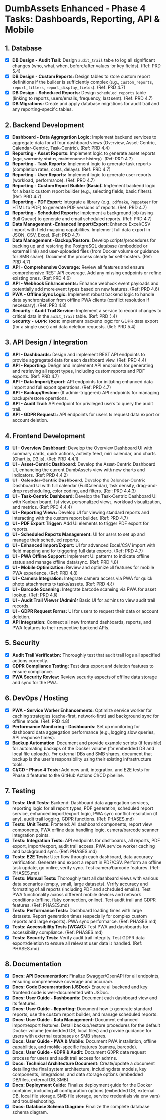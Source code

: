 # DumbAssets Enhanced - Phase 4 Tasks: Dashboards, Reporting, API & Mobile

## 1. Database

*   [x] **DB Design - Audit Trail:** Design `audit_trail` table to log all significant changes (who, what, when, before/after values for key fields). (Ref: PRD 5.4)
*   [x] **DB Design - Custom Reports:** Design tables to store custom report definitions if the builder is sufficiently complex (e.g., `custom_reports`, `report_filters`, `report_display_fields`). (Ref: PRD 4.7)
*   [x] **DB Design - Scheduled Reports:** Design `scheduled_reports` table (linking to reports, users/emails, frequency, last sent). (Ref: PRD 4.7)
*   [x] **DB Migrations:** Create and apply database migrations for audit trail and any reporting-specific tables.

## 2. Backend Development

*   [x] **Dashboard - Data Aggregation Logic:** Implement backend services to aggregate data for all four dashboard views (Overview, Asset-Centric, Calendar-Centric, Task-Centric). (Ref: PRD 4.4)
*   [x] **Reporting - Asset Reports:** Implement logic to generate asset reports (age, warranty status, maintenance history). (Ref: PRD 4.7)
*   [x] **Reporting - Task Reports:** Implement logic to generate task reports (completion rates, costs, delays). (Ref: PRD 4.7)
*   [x] **Reporting - User Reports:** Implement logic to generate user reports (workload, performance). (Ref: PRD 4.7)
*   [x] **Reporting - Custom Report Builder (Basic):** Implement backend logic for a basic custom report builder (e.g., selecting fields, basic filters). (Ref: PRD 4.7)
*   [x] **Reporting - PDF Export:** Integrate a library (e.g., `pdfmake`, `Puppeteer` for HTML to PDF) to generate PDF versions of reports. (Ref: PRD 4.7)
*   [x] **Reporting - Scheduled Reports:** Implement a background job (using Bull Queue) to generate and email scheduled reports. (Ref: PRD 4.7)
*   [x] **Data Management - Enhanced Import/Export:** Enhance Excel/CSV import with field mapping capabilities. Implement full data export in JSON, CSV, Excel. (Ref: PRD 4.7)
*   [x] **Data Management - Backup/Restore:** Develop scripts/procedures for backing up and restoring the PostgreSQL database (embedded or external link) and user-uploaded files (from Docker volume or guidance for SMB share). Document the process clearly for self-hosters. (Ref: PRD 4.7)
*   [x] **API - Comprehensive Coverage:** Review all features and ensure comprehensive REST API coverage. Add any missing endpoints or refine existing ones. (Ref: PRD 4.6)
*   [x] **API - Webhook Enhancements:** Enhance webhook event payloads and potentially add more event types based on new features. (Ref: PRD 4.6)
*   [x] **PWA - Offline Sync Logic:** Implement robust backend logic to handle data synchronization from offline PWA clients (conflict resolution if necessary). (Ref: PRD 4.8)
*   [x] **Security - Audit Trail Service:** Implement a service to record changes to critical data in the `audit_trail` table. (Ref: PRD 5.4)
*   [x] **Security - GDPR Tools:** Implement backend logic for GDPR data export (for a single user) and data deletion requests. (Ref: PRD 5.4)

## 3. API Design / Integration

*   [x] **API - Dashboards:** Design and implement REST API endpoints to provide aggregated data for each dashboard view. (Ref: PRD 4.4)
*   [x] **API - Reporting:** Design and implement API endpoints for generating and retrieving all report types, including custom reports and PDF exports. (Ref: PRD 4.7)
*   [x] **API - Data Import/Export:** API endpoints for initiating enhanced data import and full export operations. (Ref: PRD 4.7)
*   [x] **API - Backup/Restore:** (If admin-triggered) API endpoints for managing backup/restore operations.
*   [x] **API - Audit Trail:** API endpoint for privileged users to query the audit trail.
*   [x] **API - GDPR Requests:** API endpoints for users to request data export or account deletion.

## 4. Frontend Development

*   [x] **UI - Overview Dashboard:** Develop the Overview Dashboard UI with summary cards, quick actions, activity feed, mini calendar, and charts (Chart.js, D3.js). (Ref: PRD 4.4.1)
*   [x] **UI - Asset-Centric Dashboard:** Develop the Asset-Centric Dashboard UI, enhancing the current DumbAssets view with new charts and indicators. (Ref: PRD 4.4.2)
*   [x] **UI - Calendar-Centric Dashboard:** Develop the Calendar-Centric Dashboard UI with full calendar (FullCalendar), task density, drag-and-drop rescheduling, color coding, and filters. (Ref: PRD 4.4.3)
*   [x] **UI - Task-Centric Dashboard:** Develop the Task-Centric Dashboard UI with Kanban board, list view, personalized views, workload visualization, and metrics. (Ref: PRD 4.4.4)
*   [x] **UI - Reporting Views:** Develop UI for viewing standard reports and interacting with the custom report builder. (Ref: PRD 4.7)
*   [x] **UI - PDF Export Trigger:** Add UI elements to trigger PDF export for reports.
*   [x] **UI - Scheduled Reports Management:** UI for users to set up and manage their scheduled reports.
*   [x] **UI - Enhanced Import/Export:** UI for advanced Excel/CSV import with field mapping and for triggering full data exports. (Ref: PRD 4.7)
*   [x] **UI - PWA Offline Support:** Implement UI patterns to indicate offline status and manage offline data/sync. (Ref: PRD 4.8)
*   [x] **UI - Mobile Optimization:** Review and optimize all features for mobile PWA experience. (Ref: PRD 4.8)
*   [x] **UI - Camera Integration:** Integrate camera access via PWA for quick photo attachments to tasks/assets. (Ref: PRD 4.8)
*   [x] **UI - Barcode Scanning:** Integrate barcode scanning via PWA for asset lookup. (Ref: PRD 4.8)
*   [x] **UI - Audit Trail Viewer (Admin):** Basic UI for admins to view audit trail records.
*   [x] **UI - GDPR Request Forms:** UI for users to request their data or account deletion.
*   [x] **API Integration:** Connect all new frontend dashboards, reports, and PWA features to their respective backend APIs.

## 5. Security

*   [x] **Audit Trail Verification:** Thoroughly test that audit trail logs all specified actions correctly.
*   [x] **GDPR Compliance Testing:** Test data export and deletion features to ensure compliance.
*   [x] **PWA Security Review:** Review security aspects of offline data storage and sync for the PWA.

## 6. DevOps / Hosting

*   [x] **PWA - Service Worker Enhancements:** Optimize service worker for caching strategies (cache-first, network-first) and background sync for offline mode. (Ref: PRD 4.8)
*   [x] **Performance Monitoring - Dashboards:** Set up monitoring for dashboard data aggregation performance (e.g., logging slow queries, API response times).
*   [x] **Backup Automation:** Document and provide example scripts (if feasible) for automating backups of the Docker volume (for embedded DB and local file uploads). For external DBs and SMB shares, document that backup is the user's responsibility using their existing infrastructure tools.
*   [x] **CI/CD - Phase 4 Tests:** Add new unit, integration, and E2E tests for Phase 4 features to the GitHub Actions CI/CD pipeline.

## 7. Testing

*   [x] **Tests:** **Unit Tests:** Backend: Dashboard data aggregation services, reporting logic for all report types, PDF generation, scheduled report service, enhanced import/export logic, PWA sync conflict resolution (if any), audit trail logging, GDPR functions. (Ref: PHASES.md)
*   [x] **Tests:** **Unit Tests:** Frontend: All dashboard components, report view components, PWA offline data handling logic, camera/barcode scanner integration points.
*   [x] **Tests:** **Integration Tests:** API endpoints for dashboards, all reports, PDF export, import/export, audit trail access. PWA service worker caching and background sync. (Ref: PHASES.md)
*   [x] **Tests:** **E2E Tests:** User flow through each dashboard, data accuracy verification. Generate and export a report in PDF/CSV. Perform an offline task update, go online, verify sync. Test camera/barcode features. (Ref: PHASES.md)
*   [x] **Tests:** **Manual Tests:** Thoroughly test all dashboard views with various data scenarios (empty, small, large datasets). Verify accuracy and formatting of all reports (including PDF and scheduled emails). Test PWA functionality across different mobile devices and network conditions (offline, flaky connection, online). Test audit trail and GDPR features. (Ref: PHASES.md)
*   [x] **Tests:** **Performance Tests:** Dashboard loading times with large datasets. Report generation times (especially for complex custom reports and large exports). PWA sync performance. (Ref: PHASES.md)
*   [x] **Tests:** **Accessibility Tests (WCAG):** Test PWA and dashboards for accessibility compliance. (Ref: PHASES.md)
*   [x] **Tests:** **Security Tests:** Verify audit trail integrity. Test GDPR data export/deletion to ensure all relevant user data is handled. (Ref: PHASES.md)

## 8. Documentation

*   [x] **Docs:** **API Documentation:** Finalize Swagger/OpenAPI for all endpoints, ensuring comprehensive coverage and accuracy.
*   [x] **Docs:** **Code Documentation (JSDoc):** Ensure all backend and key frontend code is well-documented with JSDoc.
*   [x] **Docs:** **User Guide - Dashboards:** Document each dashboard view and its features.
*   [x] **Docs:** **User Guide - Reporting:** Document how to generate standard reports, use the custom report builder, and manage scheduled reports.
*   [x] **Docs:** **User Guide - Data Management:** Document enhanced import/export features. Detail backup/restore procedures for the default Docker volume (embedded DB, local files) and provide guidance for users with external databases or SMB shares.
*   [x] **Docs:** **User Guide - PWA & Mobile:** Document PWA installation, offline capabilities, and mobile-specific features (camera, barcode).
*   [x] **Docs:** **User Guide - GDPR & Audit:** Document GDPR data request process for users and audit trail access for admins.
*   [x] **Docs:** **Technical Architecture Document:** Create/update a document detailing the final system architecture, including data models, key components, integrations, and data storage options (embedded DB/files, external DB, SMB).
*   [x] **Docs:** **Deployment Guide:** Finalize deployment guide for the Docker container, including all configuration options (embedded DB, external DB, local file storage, SMB file storage, service credentials via env vars) and troubleshooting.
*   [x] **Docs:** **Database Schema Diagram:** Finalize the complete database schema diagram. 